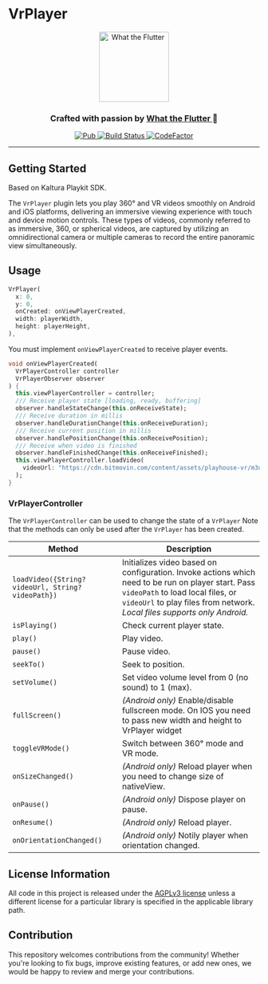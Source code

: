# VrPlayer

<p align="center">
  <a href="https://flutter.wtf/">
    <img alt="What the Flutter" src="https://static.tildacdn.com/tild6330-3461-4139-a163-666435336663/Group_13.svg" height=140/>
  </a>
</p>

<p align="center">
  <h3 align="center">Crafted with passion by
    <a href="https://flutter.wtf/">
    What the Flutter
    </a> 🦜
  </h3>
</p>

<p align="center">
  <a href="https://pub.dev/packages/vr_player">
    <img alt="Pub" src="https://img.shields.io/pub/v/vr_player" />
  </a>
  <a href="https://github.com/What-the-Flutter/Vr-Player/actions/workflows/analyze.yml">
    <img alt="Build Status" src="https://github.com/What-the-Flutter/Vr-Player/actions/workflows/analyze.yml/badge.svg"/>
  </a>
  <a href="https://www.codefactor.io/repository/github/what-the-flutter/vr-player">
    <img alt="CodeFactor" src="https://www.codefactor.io/repository/github/what-the-flutter/vr-player/badge"/>
  </a>
</p>

---

## Getting Started

Based on Kaltura Playkit SDK.

The `VrPlayer` plugin lets you play 360° and VR videos smoothly on Android and iOS platforms, delivering an immersive viewing experience with touch and device motion controls. These types of videos, commonly referred to as immersive, 360, or spherical videos, are captured by utilizing an omnidirectional camera or multiple cameras to record the entire panoramic view simultaneously.
## Usage

```dart
VrPlayer(
  x: 0,
  y: 0,
  onCreated: onViewPlayerCreated,
  width: playerWidth,
  height: playerHeight,
),
```
You must implement `onViewPlayerCreated` to receive player events.

```dart
void onViewPlayerCreated(
  VrPlayerController controller
  VrPlayerObserver observer
) {
  this.viewPlayerController = controller;
  /// Receive player state [loading, ready, buffering]
  observer.handleStateChange(this.onReceiveState);
  /// Receive duration in millis
  observer.handleDurationChange(this.onReceiveDuration);
  /// Receive current position in millis
  observer.handlePositionChange(this.onReceivePosition);
  /// Receive when video is finished
  observer.handleFinishedChange(this.onReceiveFinished);
  this.viewPlayerController.loadVideo(
    videoUrl: "https://cdn.bitmovin.com/content/assets/playhouse-vr/m3u8s/105560.m3u8"
  );
}
```
### VrPlayerController

The `VrPlayerController` can be used to change the state of a `VrPlayer`  Note that the methods can only be used after the `VrPlayer` has been created.

 Method | Description 
--- | ---
`loadVideo({String? videoUrl, String? videoPath})` | Initializes video based on configuration. Invoke actions which need to be run on player start. Pass `videoPath` to load local files, or `videoUrl` to play files from network. *Local files supports only Android.*
`isPlaying()` | Check current player state.
`play()` | Play video.
`pause()` | Pause video.
`seekTo()` | Seek to position.
`setVolume()` | Set video volume level from 0 (no sound) to 1 (max).
`fullScreen()` | *(Android only)* Enable/disable fullscreen mode.  On IOS  you need to pass new width and height to VrPlayer widget
`toggleVRMode()` | Switch between 360° mode and VR mode. 
`onSizeChanged()` | *(Android only)* Reload player when you need to change size of nativeView.
`onPause()` | *(Android only)* Dispose player on pause.
`onResume()` | *(Android only)* Reload player.
`onOrientationChanged()` | *(Android only)* Notily player when orientation changed.

## License Information  

All code in this project is released under the [AGPLv3 license](https://www.gnu.org/licenses/agpl-3.0.html) unless a different license for a particular library is specified in the applicable library path.   

## Contribution

This repository welcomes contributions from the community! Whether you're looking to fix bugs, improve existing features, or add new ones, we would be happy to review and merge your contributions.
